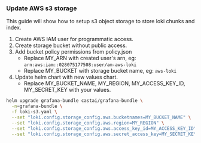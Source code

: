 ### Update AWS s3 storage

This guide will show how to setup s3 object storage to store loki chunks and index.

1. Create AWS IAM user for programmatic access.
2. Create storage bucket without public access.
3. Add bucket policy permissions from policy.json
   * Replace MY_ARN with created user's arn, eg: `arn:aws:iam::028075177508:user/am-aws-loki`
   * Replace MY_BUCKET with storage bucket name, eg: `aws-loki` 
4. Update helm chart with new values chart.
   * Replace MY_BUCKET_NAME, MY_REGION, MY_ACCESS_KEY_ID, MY_SECRET_KEY with your values.

```sh
helm upgrade grafana-bundle castai/grafana-bundle \
  -n=grafana-bundle \
  -f loki-s3.yaml \
  --set "loki.config.storage_config.aws.bucketnames=MY_BUCKET_NAME" \
  --set "loki.config.storage_config.aws.region=MY_REGION" \
  --set "loki.config.storage_config.aws.access_key_id=MY_ACCESS_KEY_ID" \
  --set "loki.config.storage_config.aws.secret_access_key=MY_SECRET_KEY"
```
